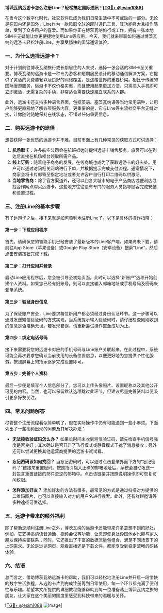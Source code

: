 **博茨瓦纳远游卡怎么注册Line？轻松搞定国际通讯！[[TG💪+ @esim1088](https://t.me/s/esim1088)]**

在当今这个数字化时代，社交软件已成为我们日常生活中不可或缺的一部分。无论是在国内还是国外，Line作为一款风靡全球的即时通讯工具，其功能强大且操作简单，受到了众多用户的喜爱。而如果你正在博茨瓦纳旅行或工作，拥有一张本地SIM卡无疑能让你更便捷地使用Line等应用。今天，我们就来聊聊如何通过博茨瓦纳的远游卡轻松注册Line，并享受畅快的国际通讯体验。

### 一、为什么选择远游卡？

对于计划前往博茨瓦纳旅行或长期居住的人来说，选择一张合适的SIM卡至关重要。博茨瓦纳的远游卡是一种专为游客和短期居民设计的移动通信解决方案，它提供了灵活的资费套餐以及良好的网络覆盖，是连接世界的重要桥梁。相比于传统的国际漫游服务，远游卡不仅价格实惠，而且使用起来更加方便。只需插入手机即可立即激活，无需复杂的手续，非常适合需要快速建立联系的人群。

此外，远游卡还支持多种语言界面，包括英语、塞茨瓦纳语等当地常用语种，让用户能够更直观地了解各项服务内容。更重要的是，它与Line等主流社交平台无缝对接，让你随时随地保持在线状态，不错过任何重要信息。

### 二、购买远游卡的途径

想要获得一张优质的远游卡并不难，目前市面上有几种常见的获取方式可供选择：

1. **机场取卡**：许多航空公司会在航班抵达时提供远游卡销售服务，旅客可以在到达后直接在机场柜台领取所需产品。
2. **线上订购**：随着电子商务的发展，在线商城也成为了获取远游卡的好去处。用户可以通过访问相关网站进行下单，并根据提示完成支付流程。通常情况下，商家会将卡片邮寄至指定地址或者允许客户自行打印二维码以供激活。
3. **当地零售商**：除了官方渠道外，还可以到各大城市的电子产品商店或便利店寻找合作网点购买远游卡。这些地方往往设有专门的服务人员指导顾客完成安装和设置过程。

### 三、注册Line的基本步骤

有了远游卡之后，接下来就是如何顺利地注册Line了。以下是具体的操作指南：

#### 第一步：下载应用程序
首先，请确保您的智能手机已经安装了最新版本的Line客户端。如果尚未下载，请前往App Store（苹果设备）或Google Play Store（安卓设备）搜索“Line”，然后点击安装按钮完成下载。

#### 第二步：打开应用并登录
启动Line应用程序后，您会被引导至初始页面。此时可以选择“新账户”选项开始创建个人资料。如果您已经有旧账号，则可以直接输入邮箱地址或手机号码及密码来登录系统。

#### 第三步：验证身份信息
为了保证账户安全，Line要求每位新用户都必须经过身份认证环节。这一步骤可以通过发送短信验证码的方式实现。当系统提示输入验证码时，请仔细检查刚刚收到的信息是否准确无误。若发现错误，请重新尝试操作直至成功为止。

#### 第四步：绑定电话号码
接下来需要将您的远游卡对应的手机号码与Line账户关联起来。在此过程中，系统可能会再次要求您确认当前使用的设备位置信息，以便更好地为您提供个性化服务。按照屏幕上的指示逐步完成设置即可。

#### 第五步：完善个人资料
最后一步便是填写个人信息部分了。您可以上传头像照片、设置昵称以及其他公开可见的内容。当然，也可以保留默认选项跳过此环节，但建议尽量完善资料以便吸引更多好友关注。

### 四、常见问题解答

尽管整个注册流程看似简单明了，但在实际操作中仍有可能遇到一些小麻烦。下面列出了一些高频出现的问题及其解决办法：

- **无法接收验证码怎么办？**
   如果长时间未收到短信验证码，请先检查手机信号强度是否良好；其次确认是否开启了飞行模式或静音模式干扰了消息接收；另外还可以尝试更换其他运营商提供的远游卡试试看。

- **忘记密码该如何找回？**
   当忘记密码时，可以通过点击登录界面下方的“忘记密码？”链接来重置密码。按照指引输入正确的邮箱地址后，系统会自动发送一封包含重置链接的邮件至您的邮箱中。点击该链接并按照说明操作即可恢复访问权限。

- **怎样添加好友？**
   添加好友的方法有很多，最常见的方式是通过扫描对方提供的二维码图片，也可以直接输入对方的用户名进行搜索。此外，还有群聊邀请等多种途径可供选择。

### 五、远游卡带来的额外福利

除了帮助您顺利注册Line之外，博茨瓦纳的远游卡还能带来许多意想不到的好处。例如，它支持高清语音通话、视频会议等功能，让您即使身处异国他乡也能与家人朋友保持亲密联系；同时，它还推出了丰富的数据流量包组合，满足不同场景下的上网需求。无论是浏览网页、观看直播还是下载文件，都能享受到稳定流畅的网络体验。

### 六、结语

总而言之，借助博茨瓦纳远游卡的帮助，我们可以轻松地注册Line并开启一段愉快的数字生活旅程。从选购卡片到完成注册再到日常使用，每一个环节都充满了便利性与乐趣。希望本文所提供的详细教程能够帮助到每一位准备踏上博茨瓦纳之旅的朋友，让大家在这个美丽的国度里感受到科技带来的温暖与关怀。

[[TG💪+ @esim1088](https://t.me/s/esim1088) ![Image](https://i.postimg.cc/4NQfJmqS/Snipaste-2025-05-13-00-14-12.png)]